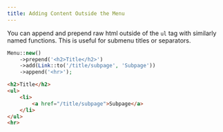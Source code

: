 ```yaml
---
title: Adding Content Outside the Menu
---
```


You can append and prepend raw html outside of the `ul` tag with similarly named functions. This is useful for submenu titles or separators.

```php
Menu::new()
    ->prepend('<h2>Title</h2>')
    ->add(Link::to('/title/subpage', 'Subpage'))
    ->append('<hr>');
```

```html
<h2>Title</h2>
<ul>
    <li>
        <a href="/title/subpage">Subpage</a>
    </li>
</ul>
<hr>
```
